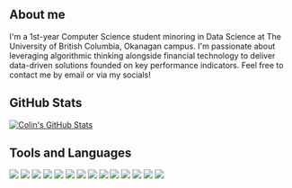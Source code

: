 ## About me
I'm a 1st-year Computer Science student minoring in Data Science at The University of British Columbia, Okanagan campus. I'm passionate about leveraging algorithmic thinking alongside financial technology to deliver data-driven solutions founded on key performance indicators. Feel free to contact me by email or via my socials!

## GitHub Stats

[![Colin's GitHub Stats](https://github-readme-stats.vercel.app/api?username=ColinLefter&include_all_commits=true&show_icons=true&theme=synthwave&include_all_commits=true)](https://github.com/anuraghazra/github-readme-stats)

## Tools and Languages
![](https://img.shields.io/badge/-Python-purple?logo=python)
![](https://img.shields.io/badge/-R-purple?logo=R)
![](https://img.shields.io/badge/-Java-purple?logo=Java)
![](https://img.shields.io/badge/-LaTeX-purple?logo=latex)
![](https://img.shields.io/badge/-Tableau-purple?logo=tableau)
![](https://img.shields.io/badge/-Plotly-purple?logo=plotly)
![](https://img.shields.io/badge/-Pandas-purple?logo=pandas)
![](https://img.shields.io/badge/-Scikitlearn-purple?logo=scikitlearn)
![](https://img.shields.io/badge/-IntelliJIDEA-purple?logo=intellijidea)
![](https://img.shields.io/badge/-VisualStudioCode-purple?logo=visualstudiocode)
![](https://img.shields.io/badge/-UnrealEngine-purple?logo=unrealengine)
![](https://img.shields.io/badge/-Seaborn-purple?logo=seaborn)
![](https://img.shields.io/badge/-Git-purple?logo=git)
![](https://img.shields.io/badge/-GitHub-purple?logo=github)
